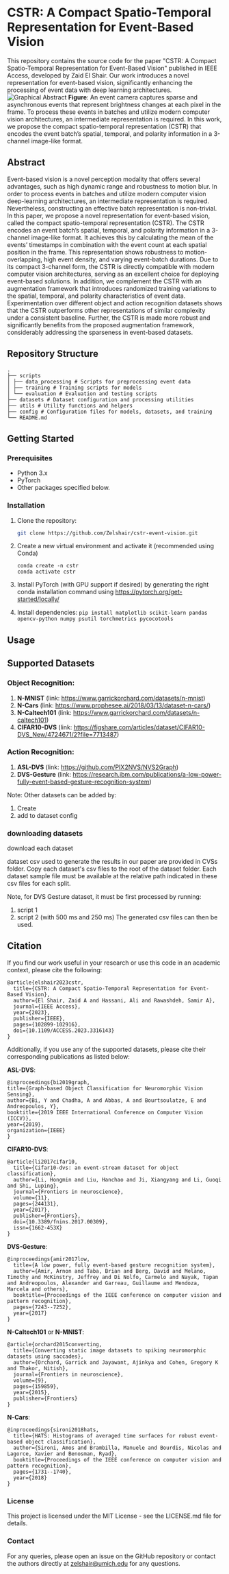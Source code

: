 # CSTR: A Compact Spatio-Temporal Representation for Event-Based Vision

This repository contains the source code for the paper "CSTR: A Compact Spatio-Temporal Representation for Event-Based Vision" published in IEEE Access, developed by Zaid El Shair. Our work introduces a novel representation for event-based vision, significantly enhancing the processing of event data with deep learning architectures.
![Graphical Abstract](https://github.com/Zelshair/cstr-event-vision/assets/50595418/3ec86fc6-84c2-4da0-8b0b-9c12852d4e27)
**Figure**: An event camera captures sparse and asynchronous events that represent brightness changes at each pixel in the frame. To process these events in batches and utilize modern computer vision architectures, an intermediate representation is required. In this work, we propose the compact spatio-temporal representation (CSTR) that encodes the event batch’s spatial, temporal, and polarity information in a 3-channel image-like format.

## Abstract

Event-based vision is a novel perception modality that offers several advantages, such as high dynamic range and robustness to motion blur. In order to process events in batches and utilize modern computer vision deep-learning architectures, an intermediate representation is required. Nevertheless, constructing an effective batch representation is non-trivial. In this paper, we propose a novel representation for event-based vision, called the compact spatio-temporal representation (CSTR). The CSTR encodes an event batch’s spatial, temporal, and polarity information in a 3-channel image-like format. It achieves this by calculating the mean of the events’ timestamps in combination with the event count at each spatial position in the frame. This representation shows robustness to motion-overlapping, high event density, and varying event-batch durations. Due to its compact 3-channel form, the CSTR is directly compatible with modern computer vision architectures, serving as an excellent choice for deploying event-based solutions. In addition, we complement the CSTR with an augmentation framework that introduces randomized training variations to the spatial, temporal, and polarity characteristics of event data. Experimentation over different object and action recognition datasets shows that the CSTR outperforms other representations of similar complexity under a consistent baseline. Further, the CSTR is made more robust and significantly benefits from the proposed augmentation framework, considerably addressing the sparseness in event-based datasets.

## Repository Structure
```
.
├── scripts
│ ├── data_processing # Scripts for preprocessing event data
│ ├── training # Training scripts for models
│ └── evaluation # Evaluation and testing scripts
├── datasets # Dataset configuration and processing utilities
├── utils # Utility functions and helpers
├── config # Configuration files for models, datasets, and training
└── README.md
```

## Getting Started

### Prerequisites

- Python 3.x
- PyTorch
- Other packages specified below.

### Installation

1. Clone the repository:
   ```bash
   git clone https://github.com/Zelshair/cstr-event-vision.git
   ```

2. Create a new virtual environment and activate it (recommended using Conda)
   ```
   conda create -n cstr
   conda activate cstr
   ```
   
3. Install PyTorch (with GPU support if desired) by generating the right conda installation command using https://pytorch.org/get-started/locally/

4. Install dependencies:
   `pip install matplotlib scikit-learn pandas opencv-python numpy psutil torchmetrics pycocotools`

## Usage
## Supported Datasets
### Object Recognition:
1. **N-MNIST** (link: https://www.garrickorchard.com/datasets/n-mnist)
2. **N-Cars** (link: https://www.prophesee.ai/2018/03/13/dataset-n-cars/)
3. **N-Caltech101** (link: https://www.garrickorchard.com/datasets/n-caltech101)
4. **CIFAR10-DVS** (link: https://figshare.com/articles/dataset/CIFAR10-DVS_New/4724671/2?file=7713487)

### Action Recognition:
1. **ASL-DVS** (link: https://github.com/PIX2NVS/NVS2Graph)
2. **DVS-Gesture** (link: https://research.ibm.com/publications/a-low-power-fully-event-based-gesture-recognition-system)

Note: Other datasets can be added by:
1. Create 
2. add to dataset config
### downloading datasets
download each dataset

dataset csv used to generate the results in our paper are provided in CVSs folder. Copy each dataset's csv files to the root of the dataset folder. Each dataset sample file must be available at the relative path indicated in these csv files for each split.

Note, for DVS Gesture dataset, it must be first processed by running:
1. script 1
2. script 2 (with 500 ms and 250 ms)
The generated csv files can then be used.

## Citation
If you find our work useful in your research or use this code in an academic context, please cite the following:

```
@article{elshair2023cstr,
  title={CSTR: A Compact Spatio-Temporal Representation for Event-Based Vision},
  author={El Shair, Zaid A and Hassani, Ali and Rawashdeh, Samir A},
  journal={IEEE Access},
  year={2023},
  publisher={IEEE},
  pages={102899-102916},
  doi={10.1109/ACCESS.2023.3316143}
}
```


Additionally, if you use any of the supported datasets, please cite their corresponding publications as listed below:

**ASL-DVS**:
```
@inproceedings{bi2019graph,
title={Graph-based Object Classification for Neuromorphic Vision Sensing},
author={Bi, Y and Chadha, A and Abbas, A and Bourtsoulatze, E and Andreopoulos, Y},
booktitle={2019 IEEE International Conference on Computer Vision (ICCV)},
year={2019},
organization={IEEE}
}
```
**CIFAR10-DVS**:
```
@article{li2017cifar10,
  title={Cifar10-dvs: an event-stream dataset for object classification},
  author={Li, Hongmin and Liu, Hanchao and Ji, Xiangyang and Li, Guoqi and Shi, Luping},
  journal={Frontiers in neuroscience},
  volume={11},
  pages={244131},
  year={2017},
  publisher={Frontiers},
  doi={10.3389/fnins.2017.00309},
  issn={1662-453X}
}
```

**DVS-Gesture**:
```
@inproceedings{amir2017low,
  title={A low power, fully event-based gesture recognition system},
  author={Amir, Arnon and Taba, Brian and Berg, David and Melano, Timothy and McKinstry, Jeffrey and Di Nolfo, Carmelo and Nayak, Tapan and Andreopoulos, Alexander and Garreau, Guillaume and Mendoza, Marcela and others},
  booktitle={Proceedings of the IEEE conference on computer vision and pattern recognition},
  pages={7243--7252},
  year={2017}
}
```

**N-Caltech101** or **N-MNIST**:
```
@article{orchard2015converting,
  title={Converting static image datasets to spiking neuromorphic datasets using saccades},
  author={Orchard, Garrick and Jayawant, Ajinkya and Cohen, Gregory K and Thakor, Nitish},
  journal={Frontiers in neuroscience},
  volume={9},
  pages={159859},
  year={2015},
  publisher={Frontiers}
}
```

**N-Cars**:
```
@inproceedings{sironi2018hats,
  title={HATS: Histograms of averaged time surfaces for robust event-based object classification},
  author={Sironi, Amos and Brambilla, Manuele and Bourdis, Nicolas and Lagorce, Xavier and Benosman, Ryad},
  booktitle={Proceedings of the IEEE conference on computer vision and pattern recognition},
  pages={1731--1740},
  year={2018}
}
```

### License
This project is licensed under the MIT License - see the LICENSE.md file for details.

### Contact
For any queries, please open an issue on the GitHub repository or contact the authors directly at zelshair@umich.edu for any questions.
